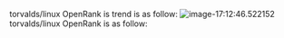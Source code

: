 torvalds/linux OpenRank is trend is as follow:
![image-17:12:46.522152](OpenRank.png)torvalds/linux OpenRank is as follow:
